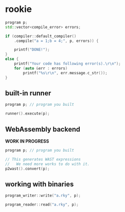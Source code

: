 rookie
====

```cpp
program p;
std::vector<compile_error> errors;

if (compiler::default_compiler()
    .compile("a = 1;b = 4;", p, errors)) {

    printf("DONE!");
}
else {
    printf("Your code has following error(s).\r\n");
    for (auto &err : errors)
        printf("%s\r\n", err.message.c_str());
}
```

built-in runner
----
```cpp
program p; // program you built

runner().execute(p);
```

WebAssembly backend
----
__WORK IN PROGRESS__
```cpp
program p; // program you built

// This generates WAST expressions
//   We need more works to do with it.
p2wast().convert(p);
```

working with binaries
----
```cpp
program_writer::write("a.rky", p);

program_reader::read("a.rky", p);
```